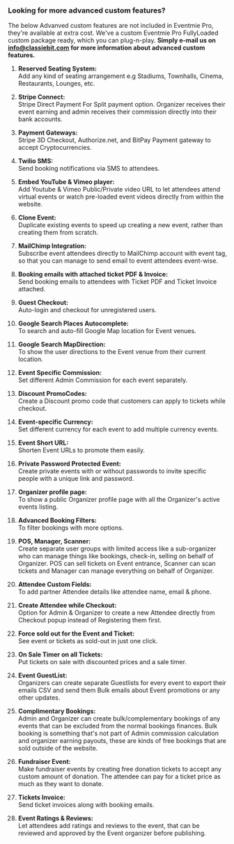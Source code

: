 <h3><strong>Looking for more advanced custom features?</strong></h3>
<p>The below Advanved custom features are not included in Eventmie Pro, they're available at extra cost. We've a custom Eventmie Pro FullyLoaded custom package ready, which you can plug-n-play. <strong>Simply e-mail us on <a href="mailto:info@classiebit.com"><strong>info@classiebit.com</strong></a> for more information about advanced custom features.</strong></p>

1. <strong>Reserved Seating System:</strong><br>
Add any kind of seating arrangement e.g Stadiums, Townhalls, Cinema, Restaurants, Lounges, etc.

2. <strong>Stripe Connect:</strong><br>
Stripe Direct Payment For Split payment option. Organizer receives their event earning and admin receives their commission directly into their bank accounts.

3. <strong>Payment Gateways:</strong><br>
Stripe 3D Checkout, Authorize.net, and BitPay Payment gateway to accept Cryptocurrencies.

4. <strong>Twilio SMS:</strong><br>
Send booking notifications via SMS to attendees.

5. <strong>Embed YouTube & Vimeo player:</strong><br>
Add Youtube & Vimeo Public/Private video URL to let attendees attend virtual events or watch pre-loaded event videos directly from within the website.

6. <strong>Clone Event:</strong><br>
Duplicate existing events to speed up creating a new event, rather than creating them from scratch.

7. <strong>MailChimp Integration:</strong><br>
Subscribe event attendees directly to MailChimp account with event tag, so that you can manage to send email to event attendees event-wise.

8. <strong>Booking emails with attached ticket PDF & Invoice:</strong><br>
Send booking emails to attendees with Ticket PDF and Ticket Invoice attached.

9. <strong>Guest Checkout:</strong><br>
Auto-login and checkout for unregistered users.

10. <strong>Google Search Places Autocomplete:</strong><br>
To search and auto-fill Google Map location for Event venues.

11. <strong>Google Search MapDirection:</strong><br>
To show the user directions to the Event venue from their current location.

12. <strong>Event Specific Commission:</strong><br>
Set different Admin Commission for each event separately.

13. <strong>Discount PromoCodes:</strong><br>
Create a Discount promo code that customers can apply to tickets while checkout.

14. <strong>Event-specific Currency:</strong><br>
Set different currency for each event to add multiple currency events.

15. <strong>Event Short URL:</strong><br>
Shorten Event URLs to promote them easily.

16. <strong>Private Password Protected Event:</strong><br>
Create private events with or without passwords to invite specific people with a unique link and password.

17. <strong>Organizer profile page:</strong><br>
To show a public Organizer profile page with all the Organizer's active events listing.

18. <strong>Advanced Booking Filters:</strong><br>
To filter bookings with more options.

19. <strong>POS, Manager, Scanner:</strong><br>
Create separate user groups with limited access like a sub-organizer who can manage things like bookings, check-in, selling on behalf of Organizer. POS can sell tickets on Event entrance, Scanner can scan tickets and Manager can manage everything on behalf of Organizer.

20. <strong>Attendee Custom Fields:</strong><br>
To add partner Attendee details like attendee name, email & phone.

21. <strong>Create Attendee while Checkout:</strong><br>
Option for Admin & Organizer to create a new Attendee directly from Checkout popup instead of Registering them first.

22. <strong>Force sold out for the Event and Ticket:</strong><br>
See event or tickets as sold-out in just one click.

23. <strong>On Sale Timer on all Tickets:</strong><br>
Put tickets on sale with discounted prices and a sale timer.

24. <strong>Event GuestList:</strong><br>
Organizers can create separate Guestlists for every event to export their emails CSV and send them Bulk emails about Event promotions or any other updates.

25. <strong>Complimentary Bookings:</strong><br>
Admin and Organizer can create bulk/complementary bookings of any events that can be excluded from the normal bookings finances. Bulk booking is something that's not part of Admin commission calculation and organizer earning payouts, these are kinds of free bookings that are sold outside of the website.

26. <strong>Fundraiser Event:</strong><br>
Make fundraiser events by creating free donation tickets to accept any custom amount of donation. The attendee can pay for a ticket price as much as they want to donate.

27. <strong>Tickets Invoice:</strong><br>
Send ticket invoices along with booking emails.

28. <strong>Event Ratings & Reviews:</strong><br>
Let attendees add ratings and reviews to the event, that can be reviewed and approved by the Event organizer before publishing.
